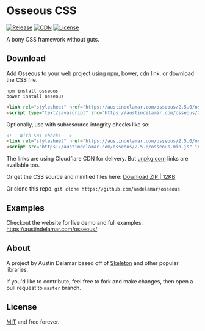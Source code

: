 # Osseous CSS

[![Release](https://img.shields.io/github/release/amdelamar/osseous.svg)](https://github.com/amdelamar/osseous/releases)
[![CDN](https://img.shields.io/badge/cdn-cloudflare-orange.svg)](https://austindelamar.com/osseous/)
[![License](https://img.shields.io/:license-MIT-blue.svg)](https://github.com/amdelamar/osseous/blob/master/LICENSE)

A bony CSS framework without guts.

## Download

Add Osseous to your web project using npm, bower, cdn link, or download the CSS file.

```
npm install osseous
bower install osseous
```

```html
<link rel="stylesheet" href="https://austindelamar.com/osseous/2.5.0/osseous.min.css">
<script type="text/javascript" src="https://austindelamar.com/osseous/2.5.0/osseous.min.js"></script>
```

Optionally, use with subresource integrity checks like so:

```html
<!-- With SRI check: -->
<link rel="stylesheet" href="https://austindelamar.com/osseous/2.5.0/osseous.min.css" integrity="sha384-UvVzaNN7WArMkra9x0XinaXYrO9jwYrOa2UubG2VhRGWMZWpqRCtpfOOEyY4FImm" crossorigin="anonymous">
<script src="https://austindelamar.com/osseous/2.5.0/osseous.min.js" integrity="sha384-XUvewScoAT3AGDwXpY2XynuVkg8tWtyzdXKsuYWEhg+WuD8tnN2Wo+1ca1Oe5Mcl" crossorigin="anonymous"></script>
```

The links are using Cloudflare CDN for delivery. But [unpkg.com](https://unpkg.com/osseous/docs/2.5.0/osseous.min.css) links are available too.

Or get the CSS source and minified files here: [Download ZIP | 12KB](https://github.com/amdelamar/osseous/releases/download/2.5.0/Osseous-2.5.0.zip)

Or clone this repo. `git clone https://github.com/amdelamar/osseous`

## Examples

Checkout the website for live demo and full examples: https://austindelamar.com/osseous/

## About

A project by Austin Delamar based off of [Skeleton](https://github.com/dhg/Skeleton) and other popular libraries.

If you'd like to contribute, feel free to fork and make changes, then open a pull request to `master` branch.

## License

[MIT](/LICENSE) and free forever.
